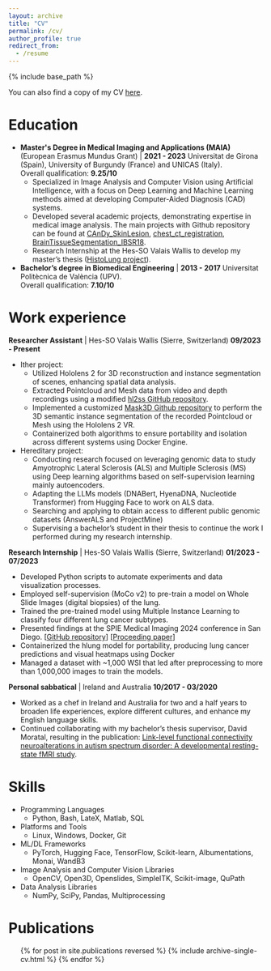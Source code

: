 ```yaml
---
layout: archive
title: "CV"
permalink: /cv/
author_profile: true
redirect_from:
  - /resume
---
```


{% include base_path %}

<div class="wordwrap">You can also find a copy of my CV <a href="../files/CV_Lluis.pdf">here</a>.</div>

Education
======
* **Master's Degree in Medical Imaging and Applications (MAIA)** (European Erasmus Mundus Grant) | **2021 - 2023**
Universitat de Girona (Spain), University of Burgundy (France) and UNICAS (Italy). <br>
Overall qualification: **9.25/10**
  * Specialized in Image Analysis and Computer Vision using Artificial Intelligence, with a focus on Deep Learning and Machine Learning methods aimed at developing Computer-Aided Diagnosis (CAD) systems.
  * Developed several academic projects, demonstrating expertise in medical image analysis. The main projects with Github repository can be found at [CAnDy_SkinLesion](https://github.com/lluisb3/CAnDy_SkinLesion), [chest_ct_registration](https://github.com/manasikattel/chest_ct_registration), [BrainTissueSegmentation_IBSR18](https://github.com/sofileon/BrainTissueSegmentation_IBSR18).
  * Research Internship at the Hes-SO Valais Wallis to develop my master’s thesis ([HistoLung project](/portfolio/#histolung-project-as-part-of-the-examode-project)).
* **Bachelor’s degree in Biomedical Engineering** | **2013 - 2017**
Universitat Politècnica de València (UPV).<br>
 Overall qualification: **7.10/10**

Work experience
======
**Researcher Assistant** | Hes-SO Valais Wallis (Sierre, Switzerland)
**09/2023 - Present**
* Ither project:
  * Utilized Hololens 2 for 3D reconstruction and instance segmentation of scenes, enhancing spatial data analysis.
  * Extracted Pointcloud and Mesh data from video and depth recordings using a modified [hl2ss GitHub repository](https://github.com/lluisb3/hl2ss).
  * Implemented a customized [Mask3D Github repository](https://github.com/lluisb3/Mask3D_v2) to perform the 3D semantic instance segmentation of the
recorded Pointcloud or Mesh using the Hololens 2 VR.
  * Containerized both algorithms to ensure portability and isolation across different systems using Docker Engine.
* Hereditary project:
  * Conducting research focused on leveraging genomic data to study Amyotrophic Lateral Sclerosis (ALS) and Multiple
Sclerosis (MS) using Deep learning algorithms based on self-supervision learning mainly autoencoders.
  * Adapting the LLMs models (DNABert, HyenaDNA, Nucleotide Transformer) from Hugging Face to work on ALS data.
  * Searching and applying to obtain access to different public genomic datasets (AnswerALS and ProjectMine)
  * Supervising a bachelor’s student in their thesis to continue the work I performed during my research internship.

**Research Internship** | Hes-SO Valais Wallis (Sierre, Switzerland)
**01/2023 - 07/2023**
* Developed Python scripts to automate experiments and data visualization processes.
* Employed self-supervision (MoCo v2) to pre-train a model on Whole Slide Images (digital biopsies) of the lung.
* Trained the pre-trained model using Multiple Instance Learning to classify four different lung cancer subtypes.
* Presented findings at the SPIE Medical Imaging 2024 conference in San Diego. [[GitHub repository](https://github.com/lluisb3/histo_lung)] [[Proceeding paper](https://www.researchgate.net/publication/379536095_A_full_pipeline_to_analyze_lung_histopathology_images)]
* Containerized the hlung model for portability, producing lung cancer predictions and visual heatmaps using Docker
* Managed a dataset with ~1,000 WSI that led after preprocessing to more than 1,000,000 images to train the models.

**Personal sabbatical** | Ireland and Australia
**10/2017 - 03/2020**
* Worked as a chef in Ireland and Australia for two and a half years to broaden life experiences, explore different cultures, and enhance my English language skills.
* Continued collaborating with my bachelor’s thesis supervisor, David Moratal, resulting in the publication: [Link-level functional connectivity neuroalterations in autism spectrum disorder: A developmental resting-state fMRI study](https://www.mdpi.com/2075-4418/9/1/32).

  
Skills
======
* Programming Languages
  * Python, Bash, LateX, Matlab, SQL
* Platforms and Tools
  * Linux, Windows, Docker, Git
* ML/DL Frameworks
  * PyTorch, Hugging Face, TensorFlow, Scikit-learn, Albumentations, Monai, WandB3
* Image Analysis and Computer Vision Libraries
  * OpenCV, Open3D, Openslides, SimpleITK, Scikit-image, QuPath
* Data Analysis Libraries
  * NumPy, SciPy, Pandas, Multiprocessing

Publications
======
  <ul>{% for post in site.publications reversed %}
    {% include archive-single-cv.html %}
  {% endfor %}</ul>
  